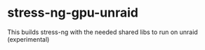 # stress-ng-gpu-unraid
This builds stress-ng with the needed shared libs to run on unraid (experimental)
